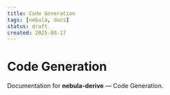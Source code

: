 ```yaml
---
title: Code Generation
tags: [nebula, docs]
status: draft
created: 2025-08-17
---
```


# Code Generation

Documentation for **nebula-derive** — Code Generation.
